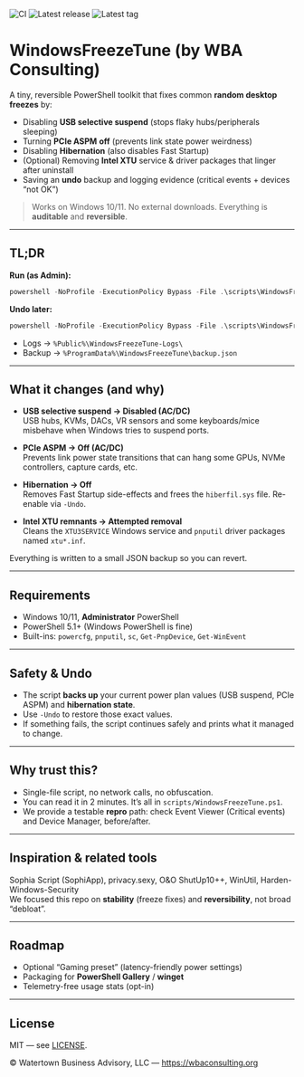 ![CI](https://github.com/wbaconsulting/windows-freeze-tune/actions/workflows/ci.yml/badge.svg)
![Latest release](https://img.shields.io/github/v/release/wbaconsulting/windows-freeze-tune)
![Latest tag](https://img.shields.io/github/v/tag/wbaconsulting/windows-freeze-tune)


# WindowsFreezeTune (by WBA Consulting)

A tiny, reversible PowerShell toolkit that fixes common **random desktop freezes** by:
- Disabling **USB selective suspend** (stops flaky hubs/peripherals sleeping)
- Turning **PCIe ASPM** **off** (prevents link state power weirdness)
- Disabling **Hibernation** (also disables Fast Startup)
- (Optional) Removing **Intel XTU** service & driver packages that linger after uninstall
- Saving an **undo** backup and logging evidence (critical events + devices “not OK”)

> Works on Windows 10/11. No external downloads. Everything is **auditable** and **reversible**.

---

## TL;DR

**Run (as Admin):**
```powershell
powershell -NoProfile -ExecutionPolicy Bypass -File .\scripts\WindowsFreezeTune.ps1
```

**Undo later:**
```powershell
powershell -NoProfile -ExecutionPolicy Bypass -File .\scripts\WindowsFreezeTune.ps1 -Undo
```

- Logs → `%Public%\WindowsFreezeTune-Logs\`  
- Backup → `%ProgramData%\WindowsFreezeTune\backup.json`

---

## What it changes (and why)

- **USB selective suspend → Disabled (AC/DC)**  
  USB hubs, KVMs, DACs, VR sensors and some keyboards/mice misbehave when Windows tries to suspend ports.

- **PCIe ASPM → Off (AC/DC)**  
  Prevents link power state transitions that can hang some GPUs, NVMe controllers, capture cards, etc.

- **Hibernation → Off**  
  Removes Fast Startup side-effects and frees the `hiberfil.sys` file. Re-enable via `-Undo`.

- **Intel XTU remnants → Attempted removal**  
  Cleans the `XTU3SERVICE` Windows service and `pnputil` driver packages named `xtu*.inf`.

Everything is written to a small JSON backup so you can revert.

---

## Requirements

- Windows 10/11, **Administrator** PowerShell  
- PowerShell 5.1+ (Windows PowerShell is fine)  
- Built-ins: `powercfg`, `pnputil`, `sc`, `Get-PnpDevice`, `Get-WinEvent`

---

## Safety & Undo

- The script **backs up** your current power plan values (USB suspend, PCIe ASPM) and **hibernation state**.
- Use `-Undo` to restore those exact values.
- If something fails, the script continues safely and prints what it managed to change.

---

## Why trust this?

- Single-file script, no network calls, no obfuscation.
- You can read it in 2 minutes. It’s all in `scripts/WindowsFreezeTune.ps1`.
- We provide a testable **repro** path: check Event Viewer (Critical events) and Device Manager, before/after.

---

## Inspiration & related tools

Sophia Script (SophiApp), privacy.sexy, O&O ShutUp10++, WinUtil, Harden-Windows-Security  
We focused this repo on **stability** (freeze fixes) and **reversibility**, not broad “debloat”.

---

## Roadmap

- Optional “Gaming preset” (latency-friendly power settings)  
- Packaging for **PowerShell Gallery** / **winget**  
- Telemetry-free usage stats (opt-in)

---

## License

MIT — see [LICENSE](./LICENSE).

© Watertown Business Advisory, LLC — https://wbaconsulting.org
